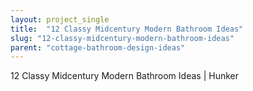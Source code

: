 ```yaml
---
layout: project_single
title:  "12 Classy Midcentury Modern Bathroom Ideas"
slug: "12-classy-midcentury-modern-bathroom-ideas"
parent: "cottage-bathroom-design-ideas"
---
```

12 Classy Midcentury Modern Bathroom Ideas | Hunker